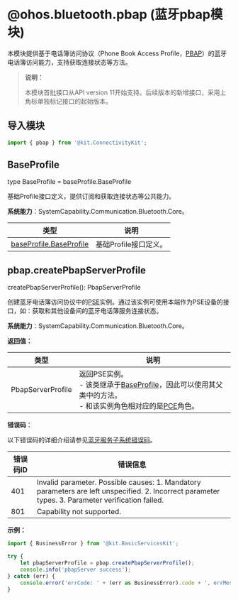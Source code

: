 # @ohos.bluetooth.pbap (蓝牙pbap模块)

<!--Kit: Connectivity Kit-->
<!--Subsystem: Communication-->
<!--Owner: @enjoy_sunshine-->
<!--Designer: @chengguohong; @tangjia15-->
<!--Tester: @wangfeng517-->
<!--Adviser: @zhang_yixin13-->

本模块提供基于电话簿访问协议（Phone Book Access Profile，[PBAP](../../connectivity/terminology.md#pbap)）的蓝牙电话簿访问能力，支持获取连接状态等方法。

> **说明：**
>
> 本模块首批接口从API version 11开始支持。后续版本的新增接口，采用上角标单独标记接口的起始版本。

## 导入模块

```js
import { pbap } from '@kit.ConnectivityKit';
```

## BaseProfile

type BaseProfile = baseProfile.BaseProfile

基础Profile接口定义，提供订阅和获取连接状态等公共能力。

**系统能力**：SystemCapability.Communication.Bluetooth.Core。

| 类型                            | 说明         |
| ----------------------------- | ---------- |
| [baseProfile.BaseProfile](js-apis-bluetooth-baseProfile.md#baseprofile) | 基础Profile接口定义。 |

## pbap.createPbapServerProfile

createPbapServerProfile(): PbapServerProfile

创建蓝牙电话簿访问协议中的[PSE](../../connectivity/terminology.md#pse)实例。通过该实例可使用本端作为PSE设备的接口，如：获取和其他设备间的蓝牙电话簿服务连接状态。

**系统能力**：SystemCapability.Communication.Bluetooth.Core。

**返回值：**

| 类型                            | 说明         |
| ----------------------------- | ---------- |
|PbapServerProfile | 返回PSE实例。<br>- 该类继承于[BaseProfile](#baseprofile)，因此可以使用其父类中的方法。<br>- 和该实例角色相对应的是[PCE](../../connectivity/terminology.md#pce)角色。 |

**错误码**：

以下错误码的详细介绍请参见[蓝牙服务子系统错误码](errorcode-bluetoothManager.md)。

| 错误码ID | 错误信息 |
| -------- | ---------------------------- |
|401 | Invalid parameter. Possible causes: 1. Mandatory parameters are left unspecified. 2. Incorrect parameter types. 3. Parameter verification failed.                 |
|801 | Capability not supported.          |

**示例：**

```js
import { BusinessError } from '@kit.BasicServicesKit';

try {
    let pbapServerProfile = pbap.createPbapServerProfile();
    console.info('pbapServer success');
} catch (err) {
    console.error('errCode: ' + (err as BusinessError).code + ', errMessage: ' + (err as BusinessError).message);
}
```
